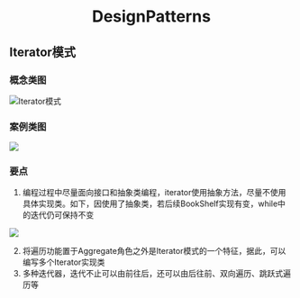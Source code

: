 <h1 align="center">DesignPatterns</h1>

## Iterator模式

### 概念类图

![Iterator模式](G:\gitRepos\MarkDowns\MarkDowns\DesignPatterns\Resources\IteratorPatternConcept.png)

### 案例类图

![](G:\gitRepos\MarkDowns\MarkDowns\DesignPatterns\Resources\IteratorPatternExample.png)

### 要点

1. 编程过程中尽量面向接口和抽象类编程，iterator使用抽象方法，尽量不使用具体实现类。如下，因使用了抽象类，若后续BookShelf实现有变，while中的迭代仍可保持不变

![](G:\gitRepos\MarkDowns\MarkDowns\DesignPatterns\Resources\IteratorPatternCode.png)

2. 将遍历功能置于Aggregate角色之外是Iterator模式的一个特征，据此，可以编写多个Iterator实现类
3. 多种迭代器，迭代不止可以由前往后，还可以由后往前、双向遍历、跳跃式遍历等